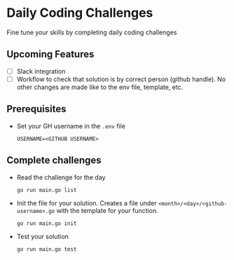 # Daily Coding Challenges
Fine tune your skills by completing daily coding challenges

## Upcoming Features
- [ ] Slack integration
- [ ] Workflow to check that solution is by correct person (github handle). No other changes are made like to the env file, template,  etc.

## Prerequisites
- Set your GH username in the `.env` file
   ```shell
   USERNAME=<GITHUB USERNAME>
   ```

## Complete challenges
- Read the challenge for the day
    ```shell
    go run main.go list
    ```
- Init the file for your solution. Creates a file under `<month>/<day>/<github-username>.go` with the template for your function.
    ```shell
    go run main.go init
    ```
- Test your solution
    ```shell
    go run main.go test
    ```